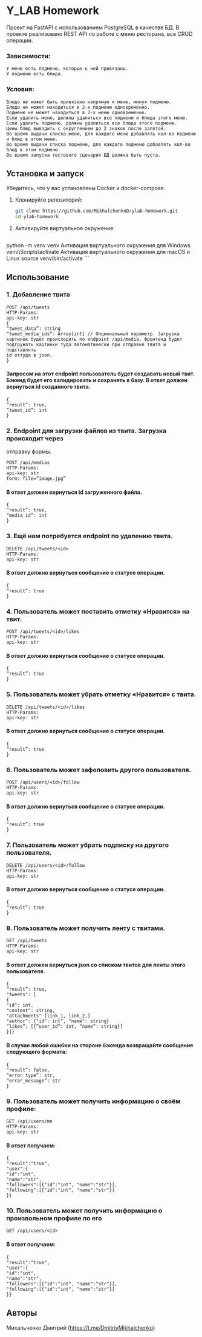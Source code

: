 # Y_LAB Homework

Проект на FastAPI с использованием PostgreSQL в качестве БД. В проекте реализовано REST API по работе с меню ресторана, все CRUD операции.

### Зависимости:
```
У меню есть подменю, которые к ней привязаны.
У подменю есть блюда.
```
### Условия:
```
Блюдо не может быть привязано напрямую к меню, минуя подменю.
Блюдо не может находиться в 2-х подменю одновременно.
Подменю не может находиться в 2-х меню одновременно.
Если удалить меню, должны удалиться все подменю и блюда этого меню.
Если удалить подменю, должны удалиться все блюда этого подменю.
Цены блюд выводить с округлением до 2 знаков после запятой.
Во время выдачи списка меню, для каждого меню добавлять кол-во подменю и блюд в этом меню.
Во время выдачи списка подменю, для каждого подменю добавлять кол-во блюд в этом подменю.
Во время запуска тестового сценария БД должна быть пуста.
```
## Установка и запуск

Убедитесь, что у вас установлены Docker и docker-compose.

1. Клонируйте репозиторий:

    ```bash
    git clone https://github.com/MikhalchenkoD/ylab-homework.git
    cd ylab-homework
    ```

2. Активируйте виртуальное окружение:

    ```bash
  python -m venv venv
  Активация виртуального окружения для Windows
  venv\Scripts\activate
  Активация виртуального окружения для macOS и Linux
  source venv/bin/activate
    ```

## Использование
### 1. Добавление твита
```
POST /api/tweets
HTTP-Params:
api-key: str
{
“tweet_data”: string
“tweet_media_ids”: Array[int] // Опциональный параметр. Загрузка
картинок будет происходить по endpoint /api/media. Фронтенд будет
подгружать картинки туда автоматически при отправке твита и подставлять
id оттуда в json.
}
```

#### Запросом на этот endpoint пользователь будет создавать новый твит. Бэкенд будет его валидировать и сохранять в базу. В ответ должен вернуться id созданного твита.
```
{
“result”: true,
“tweet_id”: int
}
```

### 2. Endpoint для загрузки файлов из твита. Загрузка происходит через
отправку формы.
```
POST /api/medias
HTTP-Params:
api-key: str
form: file=”image.jpg”
```
#### В ответ должен вернуться id загруженного файла.
```
{
“result”: true,
“media_id”: int
}
```

### 3. Ещё нам потребуется endpoint по удалению твита.
```
DELETE /api/tweets/<id>
HTTP-Params:
api-key: str
```
#### В ответ должно вернуться сообщение о статусе операции.
```
{
“result”: true
}
```

### 4. Пользователь может поставить отметку «Нравится» на твит.
```
POST /api/tweets/<id>/likes
HTTP-Params:
api-key: str
```
#### В ответ должно вернуться сообщение о статусе операции.
```
{
“result”: true
}
```

### 5. Пользователь может убрать отметку «Нравится» с твита.
```
DELETE /api/tweets/<id>/likes
HTTP-Params:
api-key: str
```
#### В ответ должно вернуться сообщение о статусе операции.
```
{
“result”: true
}
```

### 6. Пользователь может зафоловить другого пользователя.
```
POST /api/users/<id>/follow
HTTP-Params:
api-key: str
```
#### В ответ должно вернуться сообщение о статусе операции.
```
{
“result”: true
}
```
### 7. Пользователь может убрать подписку на другого пользователя.
```
DELETE /api/users/<id>/follow
HTTP-Params:
api-key: str
```
#### В ответ должно вернуться сообщение о статусе операции.
```
{
“result”: true
}
```
### 8. Пользователь может получить ленту с твитами.
```
GET /api/tweets
HTTP-Params:
api-key: str
```
#### В ответ должен вернуться json со списком твитов для ленты этого пользователя.
```
{
“result”: true,
"tweets": [
{
"id": int,
"content": string,
"attachments" [link_1, link_2,]
"author": {"id": int", "name": string}
“likes”: [{“user_id”: int, “name”: string}]
}]}
```
#### В случае любой ошибки на стороне бэкенда возвращайте сообщение следующего формата:
```
{
“result”: false,
“error_type”: str,
“error_message”: str
}
```

### 9. Пользователь может получить информацию о своём профиле:
```
GET /api/users/me
HTTP-Params:
api-key: str
```
#### В ответ получаем:
```
{
"result":"true",
"user":{
"id":"int",
"name":"str",
"followers":[{"id":"int", "name":"str"}],
"following":[{"id":"int", "name":"str"}]
}}
```


### 10. Пользователь может получить информацию о произвольном профиле по его
```
GET /api/users/<id>
```
#### В ответ получаем:
```
{
"result":"true",
"user":{
"id":"int",
"name":"str",
"followers":[{"id":"int", "name":"str"}],
"following":[{"id":"int", "name":"str"}]
}}
```

## Авторы

Михальченко Дмитрий (https://t.me/DmitriyMikhalchenko)
